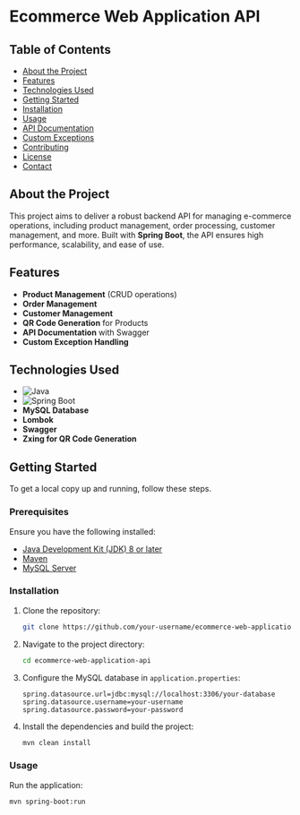 # Ecommerce Web Application API

## Table of Contents

- [About the Project](#about-the-project)
- [Features](#features)
- [Technologies Used](#technologies-used)
- [Getting Started](#getting-started)
- [Installation](#installation)
- [Usage](#usage)
- [API Documentation](#api-documentation)
- [Custom Exceptions](#custom-exceptions)
- [Contributing](#contributing)
- [License](#license)
- [Contact](#contact)

## About the Project

This project aims to deliver a robust backend API for managing e-commerce operations, including product management, order processing, customer management, and more. Built with **Spring Boot**, the API ensures high performance, scalability, and ease of use.

## Features


- **Product Management** (CRUD operations)
- **Order Management**
- **Customer Management**
- **QR Code Generation** for Products
- **API Documentation** with Swagger
- **Custom Exception Handling**

## Technologies Used

- ![Java](https://img.shields.io/badge/Java-ED8B00?style=for-the-badge&logo=java&logoColor=white)
- ![Spring Boot](https://img.shields.io/badge/Spring_Boot-F2F4F9?style=for-the-badge&logo=spring-boot)
- **MySQL Database**
- **Lombok**
- **Swagger**
- **Zxing for QR Code Generation**

## Getting Started

To get a local copy up and running, follow these steps.

### Prerequisites

Ensure you have the following installed:
- [Java Development Kit (JDK) 8 or later](https://www.oracle.com/java/technologies/javase-jdk11-downloads.html)
- [Maven](https://maven.apache.org/install.html)
- [MySQL Server](https://dev.mysql.com/downloads/mysql/)

### Installation

1. Clone the repository:
    ```sh
    git clone https://github.com/your-username/ecommerce-web-application-api.git
    ```
2. Navigate to the project directory:
    ```sh
    cd ecommerce-web-application-api
    ```
3. Configure the MySQL database in `application.properties`:
    ```properties
    spring.datasource.url=jdbc:mysql://localhost:3306/your-database
    spring.datasource.username=your-username
    spring.datasource.password=your-password
    ```
4. Install the dependencies and build the project:
    ```sh
    mvn clean install
    ```

### Usage

Run the application:
```sh
mvn spring-boot:run
